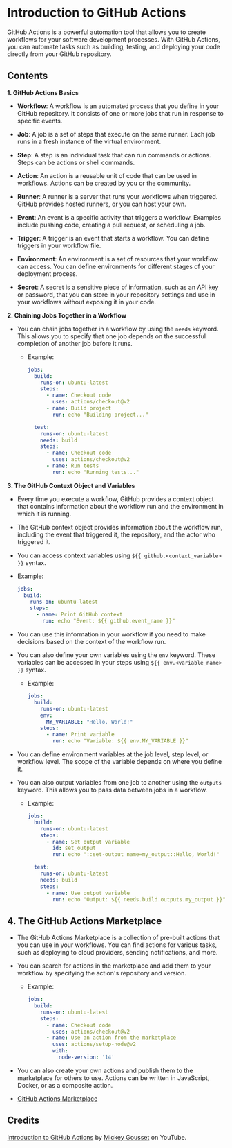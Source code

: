 # Introduction to GitHub Actions

GitHub Actions is a powerful automation tool that allows you to create workflows for your software development processes. With GitHub Actions, you can automate tasks such as building, testing, and deploying your code directly from your GitHub repository.

## Contents

**1. GitHub Actions Basics**

- **Workflow**: A workflow is an automated process that you define in your GitHub repository. It consists of one or more jobs that run in response to specific events.

- **Job**: A job is a set of steps that execute on the same runner. Each job runs in a fresh instance of the virtual environment.

- **Step**: A step is an individual task that can run commands or actions. Steps can be actions or shell commands.

- **Action**: An action is a reusable unit of code that can be used in workflows. Actions can be created by you or the community.

- **Runner**: A runner is a server that runs your workflows when triggered. GitHub provides hosted runners, or you can host your own.

- **Event**: An event is a specific activity that triggers a workflow. Examples include pushing code, creating a pull request, or scheduling a job.

- **Trigger**: A trigger is an event that starts a workflow. You can define triggers in your workflow file.

- **Environment**: An environment is a set of resources that your workflow can access. You can define environments for different stages of your deployment process.

- **Secret**: A secret is a sensitive piece of information, such as an API key or password, that you can store in your repository settings and use in your workflows without exposing it in your code.

**2. Chaining Jobs Together in a Workflow**

- You can chain jobs together in a workflow by using the `needs` keyword. This allows you to specify that one job depends on the successful completion of another job before it runs.

  - Example:

    ```yaml
    jobs:
      build:
        runs-on: ubuntu-latest
        steps:
          - name: Checkout code
            uses: actions/checkout@v2
          - name: Build project
            run: echo "Building project..."

      test:
        runs-on: ubuntu-latest
        needs: build
        steps:
          - name: Checkout code
            uses: actions/checkout@v2
          - name: Run tests
            run: echo "Running tests..."
    ```

**3. The GitHub Context Object and Variables**

- Every time you execute a workflow, GitHub provides a context object that contains information about the workflow run and the environment in which it is running.

- The GitHub context object provides information about the workflow run, including the event that triggered it, the repository, and the actor who triggered it.

- You can access context variables using `${{ github.<context_variable> }}` syntax.
- Example:

  ```yaml
  jobs:
    build:
      runs-on: ubuntu-latest
      steps:
        - name: Print GitHub context
          run: echo "Event: ${{ github.event_name }}"
  ```

- You can use this information in your workflow if you need to make decisions based on the context of the workflow run.

- You can also define your own variables using the `env` keyword. These variables can be accessed in your steps using `${{ env.<variable_name> }}` syntax.

  - Example:

    ```yaml
    jobs:
      build:
        runs-on: ubuntu-latest
        env:
          MY_VARIABLE: "Hello, World!"
        steps:
          - name: Print variable
            run: echo "Variable: ${{ env.MY_VARIABLE }}"
    ```

- You can define environment variables at the job level, step level, or workflow level. The scope of the variable depends on where you define it.

- You can also output variables from one job to another using the `outputs` keyword. This allows you to pass data between jobs in a workflow.

  - Example:

    ```yaml
    jobs:
      build:
        runs-on: ubuntu-latest
        steps:
          - name: Set output variable
            id: set_output
            run: echo "::set-output name=my_output::Hello, World!"

      test:
        runs-on: ubuntu-latest
        needs: build
        steps:
          - name: Use output variable
            run: echo "Output: ${{ needs.build.outputs.my_output }}"
    ```

## 4. The GitHub Actions Marketplace

- The GitHub Actions Marketplace is a collection of pre-built actions that you can use in your workflows. You can find actions for various tasks, such as deploying to cloud providers, sending notifications, and more.

- You can search for actions in the marketplace and add them to your workflow by specifying the action's repository and version.

  - Example:

    ```yaml
    jobs:
      build:
        runs-on: ubuntu-latest
        steps:
          - name: Checkout code
            uses: actions/checkout@v2
          - name: Use an action from the marketplace
            uses: actions/setup-node@v2
            with:
              node-version: '14'
    ```

- You can also create your own actions and publish them to the marketplace for others to use. Actions can be written in JavaScript, Docker, or as a composite action.

- [GitHub Actions Marketplace](https://github.com/marketplace?type=actions)

## Credits

[Introduction to GitHub Actions](https://youtube.com/playlist?list=PLiO7XHcmTsleVSRaY7doSfZryYWMkMOxB&si=wqMOf9krw8grDRjt) by [Mickey Gousset](https://www.youtube.com/@MickeyGousset) on YouTube.
